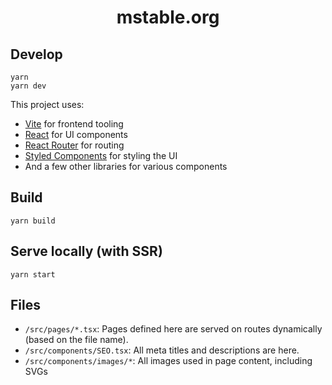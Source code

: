 <h1 align="center">
  mstable.org
</h1>

## Develop

    yarn
    yarn dev

This project uses:

- [Vite](https://github.com/vitejs/vite) for frontend tooling
- [React](https://reactjs.org/) for UI components
- [React Router](https://reactrouter.com/) for routing
- [Styled Components](https://styled-components.com/) for styling the UI
- And a few other libraries for various components

## Build

    yarn build

## Serve locally (with SSR)

    yarn start

## Files

- `/src/pages/*.tsx`: Pages defined here are served on routes dynamically (based on the file name).
- `/src/components/SEO.tsx`: All meta titles and descriptions are here.
- `/src/components/images/*`: All images used in page content, including SVGs